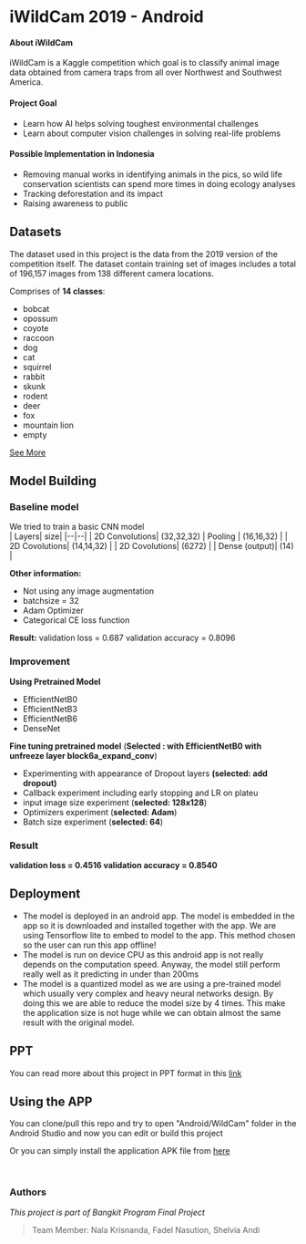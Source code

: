 
# iWildCam 2019 - Android 

#### About iWildCam
iWildCam is a Kaggle competition which goal is to classify animal image data obtained from camera traps from all over Northwest and Southwest America. 

#### Project Goal

 -  Learn how AI helps solving toughest environmental challenges
 - Learn about computer vision challenges in solving real-life problems

#### Possible Implementation in Indonesia
- Removing manual works in identifying animals in the pics, so wild life conservation scientists can spend more times in doing ecology analyses
- Tracking deforestation and its impact
- Raising awareness to public

## Datasets
The dataset used in this project is the data from the 2019 version of the competition itself. The dataset contain training set of images includes a total of 196,157 images from 138 different camera locations.

Comprises of **14 classes**: 
- bobcat
- opossum
- coyote
- raccoon
- dog
- cat
- squirrel
- rabbit
- skunk
- rodent
- deer
- fox
- mountain lion
- empty

[See More](https://www.kaggle.com/c/iwildcam-2019-fgvc6)

## Model Building
### Baseline model
We tried to train a basic CNN model  
| Layers| size|
|--|--|
| 2D Convolutions| (32,32,32)
| Pooling  | (16,16,32) |
| 2D Covolutions| (14,14,32) |
| 2D Covolutions| (6272) |
| Dense (output)| (14) |

**Other information:** 
- Not using any image augmentation
- batchsize = 32
- Adam Optimizer
- Categorical CE loss function

**Result:**
validation loss = 0.687
validation accuracy = 0.8096

### Improvement
**Using Pretrained Model**

- EfficientNetB0
- EfficientNetB3
- EfficientNetB6
- DenseNet

**Fine tuning pretrained model**
(**Selected : with EfficientNetB0 with unfreeze layer block6a_expand_conv**)
- Experimenting with appearance of Dropout layers **(selected: add dropout)**
- Callback experiment including early stopping and LR on plateu
- input image size experiment (**selected: 128x128**)
- Optimizers experiment (**selected: Adam**)
- Batch size experiment (**selected: 64**)

### Result
**validation loss = 0.4516
validation accuracy = 0.8540**

## Deployment

 - The model is deployed in an android app. The model is embedded in the app so it is downloaded and installed together with the app. We are using Tensorflow lite to embed to model to the app. This method chosen so the user can run this app offline!
 - The model is run on device CPU as this android app is not really depends on the computation speed. Anyway, the model still perform really well as it predicting in under than 200ms
 - The model is a quantized model as we are using a pre-trained model which usually very complex and heavy neural networks design. By doing this we are able to reduce the model size by 4 times. This make the application size is not huge while we can obtain almost the same result with the original model. 

## PPT
You can read more about this project in PPT format in this [link](https://drive.google.com/file/d/1AkwS5_mD-hmTGgWWblrqbtbzjN1q3Su3/view?usp=sharing)


## Using the APP
You can clone/pull this repo and try to open "Android/WildCam" folder in the Android Studio and now you can edit or build this project

Or you can simply install the application APK file from [here ](https://drive.google.com/file/d/13qNmup-5UKcfrfcJgjwNlT06352NugG9/view?usp=sharing)

<br>

### Authors
*This project is part of Bangkit Program Final Project*
>Team Member: Nala Krisnanda, Fadel Nasution, Shelvia Andi

